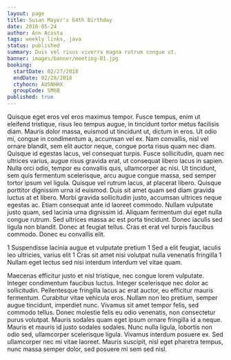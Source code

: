 ```yaml
---
layout: page
title: Susan Mayer's 64th Birthday
date: 2016-05-24
author: Ann Acosta
tags: weekly links, java
status: published
summary: Duis vel risus viverra magna rutrum congue ut.
banner: images/banner/meeting-01.jpg
booking:
  startDate: 02/27/2018
  endDate: 02/28/2018
  ctyhocn: AUSNHHX
  groupCode: SM6B
published: true
---
```

Quisque eget eros vel eros maximus tempor. Fusce tempus, enim ut eleifend tristique, risus leo tempus augue, in tincidunt tortor metus facilisis diam. Mauris dolor massa, euismod ut tincidunt ut, dictum in eros. Ut odio mi, congue in condimentum a, accumsan vel ex. Nam convallis, nisl vel ornare blandit, sem elit auctor neque, congue porta risus quam nec diam. Quisque id egestas lacus, vel consequat turpis. Fusce sollicitudin, quam nec ultrices varius, augue risus gravida erat, ut consequat libero lacus in sapien. Nulla orci odio, tempor eu convallis quis, ullamcorper ac nisi. Ut tincidunt, sem quis fermentum scelerisque, arcu augue congue massa, sed semper tortor ipsum vel ligula. Quisque vel rutrum lacus, at placerat libero. Quisque porttitor dignissim urna id euismod.
Duis sit amet quam sed diam gravida luctus at et libero. Morbi gravida sollicitudin justo, accumsan ultrices neque egestas ac. Etiam consequat ante id laoreet commodo. Nullam vulputate justo quam, sed lacinia urna dignissim id. Aliquam fermentum dui eget nulla congue rutrum. Sed ultrices massa ac est porta tincidunt. Donec iaculis sed ligula non blandit. Donec at feugiat tellus. Cras et erat vel turpis faucibus commodo. Donec eu convallis elit.

1 Suspendisse lacinia augue et vulputate pretium
1 Sed a elit feugiat, iaculis leo ultricies, varius elit
1 Cras sit amet nisi volutpat nulla venenatis fringilla
1 Nullam eget lectus sed nisi interdum interdum vel vitae quam.

Maecenas efficitur justo et nisl tristique, nec congue lorem vulputate. Integer condimentum faucibus luctus. Integer scelerisque nec dolor ac sollicitudin. Pellentesque fringilla lacus ac erat auctor, eu efficitur mauris fermentum. Curabitur vitae vehicula eros. Nullam non leo pretium, semper augue tincidunt, imperdiet nunc. Vivamus sit amet tempor felis, sed commodo tellus. Donec molestie felis eu odio venenatis, non consectetur purus volutpat. Mauris sodales quam eget ipsum ornare fringilla id a neque. Mauris et mauris id justo sodales sodales. Nunc nulla ligula, lobortis non odio sed, ullamcorper scelerisque ligula. Vivamus interdum posuere ex. Sed ullamcorper nec mi vitae laoreet. Mauris suscipit, nisl eget pharetra tempus, nunc massa semper dolor, sed posuere mi sem sed nisl.

